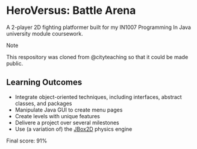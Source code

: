 # HeroVersus: Battle Arena

A 2-player 2D fighting platformer built for my IN1007 Programming In Java university module coursework.

> [!NOTE]
> This respository was cloned from @cityteaching so that it could be made public.

## Learning Outcomes

* Integrate object-oriented techniques, including interfaces, abstract classes, and packages
* Manipulate Java GUI to create menu pages
* Create levels with unique features
* Delivere a project over several milestones
* Use (a variation of) the [JBox2D][engine] physics engine

Final score: 91%

[engine]: https://github.com/jbox2d/jbox2d.git
